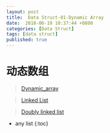 ```yaml
---
layout: post
title:  Data Struct-01-Dynamic Array
date:  2018-06-19 10:37:44 +0800
categories: [Data Struct]
tags: [data struct]
published: true
---
```


# 动态数组

> [Dynamic_array](https://en.wikipedia.org/wiki/Dynamic_array)

> [Linked List](https://en.wikipedia.org/wiki/Linked_list)

> [Doubly linked list](https://en.wikipedia.org/wiki/Doubly_linked_list)

* any list
{:toc}







